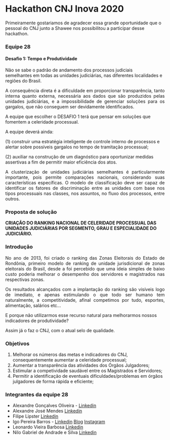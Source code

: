 # Hackathon CNJ Inova 2020

Primeiramente gostariamos de agradecer essa grande oportunidade que o pessoal do CNJ junto a Shawee nos possibilitou a participar desse hackathon.

### Equipe 28

#### Desafio 1: Tempo e Produtividade

Não se sabe o padrão de andamento dos processos judiciais semelhantes em todas as unidades judiciárias, nas diferentes localidades e regiões do Brasil.

<p align="justify">A consequência direta é a dificuldade em proporcionar transparência, tanto interna quanto externa, necessária aos dados que são produzidos pelas unidades judiciárias, e a impossibilidade de gerenciar soluções para os gargalos, que não conseguem ser devidamente identificados.</p>

A equipe que escolher o DESAFIO 1 terá que pensar em soluções que fomentem a celeridade processual.

A equipe deverá ainda:

(1) construir uma estratégia inteligente de controle interno de processos e alertar sobre possíveis gargalos no tempo de tramitação processual;

(2) auxiliar na construção de um diagnóstico para oportunizar medidas assertivas a fim de permitir maior eficiência dos atos.

<p align="justify">A clusterização de unidades judiciárias semelhantes é particularmente importante, pois permite comparações nacionais, considerando suas características específicas. O modelo de classificação deve ser capaz de identificar os fatores de discriminação entre as unidades com base nos tipos processuais nas classes, nos assuntos, no fluxo dos processos, entre outros.</p>

### Proposta de solução

**CRIAÇÃO DO RANKING NACIONAL DE CELERIDADE PROCESSUAL DAS UNIDADES JUDICIÁRIAS POR SEGMENTO, GRAU E ESPECIALIDADE DO JUDICIÁRIO.**

### Introdução

<p align="justify">No ano de 2013, foi criado o ranking das Zonas Eleitorais do Estado de Rondônia, primeiro modelo de ranking de unidade jurisdicional de zonas eleitorais do Brasil, desde a foi percebido que uma ideia simples de baixo custo poderia melhorar o desempenho dos servidores e magistrados nas respectivas zonas.</p>

<p align="justify">Os resultados alcançados com a implantação do ranking são visíveis logo de imediato, e apenas estimulando o que todo ser humano tem naturalmente, a competitividade, afinal competimos por tudo, esportes, alimentação, salários etc...</p>

E porque não utilizarmos esse recurso natural para melhorarmos nossos indicadores de produtividade?

Assim já o faz o CNJ, com o atual selo de qualidade.

### Objetivos

1. Melhorar os números das metas e indicadores do CNJ, consequentemente aumentar a celeridade processual;
2. Aumentar a transparência das atividades dos Órgãos Julgadores;
3. Estimular a competividade saudável entre os Magistrados e Servidores;
4. Permitir a identificação de eventuais dificuldades/problemas em órgãos julgadores de forma rápida e eficiente;

### Integrantes da equipe 28

* Alexandre Gonçalves Oliveira - [Linkedin]()
* Alexandre José Mendes [Linkedin]()
* Filipe Lipster [Linkedin]()
* Igo Pereira Barros - [Linkedin](https://www.linkedin.com/in/igo-pereira-barros-developer/) [Blog](https://igobarros.herokuapp.com/) [Instagram](https://www.instagram.com/igopbarros/)
* Leonardo Vieira Barbosa [Linkedin](https://www.linkedin.com/in/leonardo-vieira-barbosa-b8a5ba53/)
* Nilo Gabriel de Andrade e Silva [Linkedin]()
